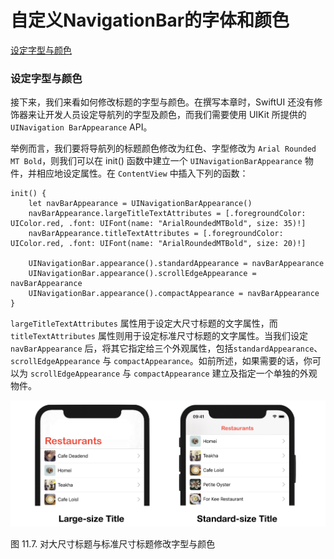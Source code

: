 # 自定义NavigationBar的字体和颜色

[设定字型与颜色](../../../020%20Finished%205d5dcd977fad4e1a88671c30acab9455/%E7%B2%BE%E9%80%9A%20SwiftUI%20-%20iOS%2016%20%E7%89%88%20ac39e1de7e2d4c85b892b0d9cd92b968/%E5%AF%BC%E8%88%AAUI%E4%B8%8E%E5%AF%BC%E8%88%AA%E5%88%97%E5%AE%A2%E5%88%B6%E5%8C%96%E8%BF%90%E7%94%A8%20%E7%B2%BE%E9%80%9A%20SwiftUI%20-%20iOS%2016%20%E7%89%88%20560c759146fd46fa989167bf2fa22ff7.md) 

### 设定字型与颜色

接下来，我们来看如何修改标题的字型与颜色。在撰写本章时，SwiftUI 还没有修饰器来让开发人员设定导航列的字型及颜色，而我们需要使用 UIKit 所提供的 `UINavigation BarAppearance` API。

举例而言，我们要将导航列的标题颜色修改为红色、字型修改为 `Arial Rounded MT Bold`，则我们可以在 init() 函数中建立一个 `UINavigationBarAppearance` 物件，并相应地设定属性。在 `ContentView` 中插入下列的函数：

```
init() {
    let navBarAppearance = UINavigationBarAppearance()
    navBarAppearance.largeTitleTextAttributes = [.foregroundColor: UIColor.red, .font: UIFont(name: "ArialRoundedMTBold", size: 35)!]
    navBarAppearance.titleTextAttributes = [.foregroundColor: UIColor.red, .font: UIFont(name: "ArialRoundedMTBold", size: 20)!]

    UINavigationBar.appearance().standardAppearance = navBarAppearance
    UINavigationBar.appearance().scrollEdgeAppearance = navBarAppearance
    UINavigationBar.appearance().compactAppearance = navBarAppearance
}

```

`largeTitleTextAttributes` 属性用于设定大尺寸标题的文字属性，而 `titleTextAttributes` 属性则用于设定标准尺寸标题的文字属性。当我们设定 `navBarAppearance` 后，将其它指定给三个外观属性，包括`standardAppearance`、`scrollEdgeAppearance` 与 `compactAppearance`。如前所述，如果需要的话，你可以为 `scrollEdgeAppearance` 与 `compactAppearance` 建立及指定一个单独的外观物件。

![../../../020%20Finished%205d5dcd977fad4e1a88671c30acab9455/%E7%B2%BE%E9%80%9A%20SwiftUI%20-%20iOS%2016%20%E7%89%88%20ac39e1de7e2d4c85b892b0d9cd92b968/%E5%AF%BC%E8%88%AAUI%E4%B8%8E%E5%AF%BC%E8%88%AA%E5%88%97%E5%AE%A2%E5%88%B6%E5%8C%96%E8%BF%90%E7%94%A8%20%E7%B2%BE%E9%80%9A%20SwiftUI%20-%20iOS%2016%20%E7%89%88%20560c759146fd46fa989167bf2fa22ff7/swiftui-navigation-7.png](../../../020%20Finished%205d5dcd977fad4e1a88671c30acab9455/%E7%B2%BE%E9%80%9A%20SwiftUI%20-%20iOS%2016%20%E7%89%88%20ac39e1de7e2d4c85b892b0d9cd92b968/%E5%AF%BC%E8%88%AAUI%E4%B8%8E%E5%AF%BC%E8%88%AA%E5%88%97%E5%AE%A2%E5%88%B6%E5%8C%96%E8%BF%90%E7%94%A8%20%E7%B2%BE%E9%80%9A%20SwiftUI%20-%20iOS%2016%20%E7%89%88%20560c759146fd46fa989167bf2fa22ff7/swiftui-navigation-7.png)

图 11.7. 对大尺寸标题与标准尺寸标题修改字型与颜色